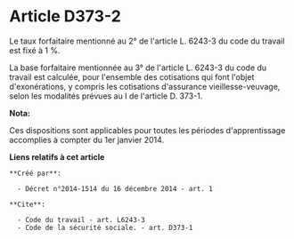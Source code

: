 # Article D373-2

Le taux forfaitaire mentionné au 2° de l'article L. 6243-3 du code du travail est fixé à 1 %. 

La base forfaitaire mentionnée au 3° de l'article L. 6243-3 du code du travail est calculée, pour l'ensemble des cotisations
qui font l'objet d'exonérations, y compris les cotisations d'assurance vieillesse-veuvage, selon les modalités prévues au I
de l'article D. 373-1.

**Nota:**

Ces dispositions sont applicables pour toutes les périodes d'apprentissage accomplies à compter du 1er janvier 2014.

**Liens relatifs à cet article**

	**Créé par**:

	  - Décret n°2014-1514 du 16 décembre 2014 - art. 1

	**Cite**:

	  - Code du travail - art. L6243-3
	  - Code de la sécurité sociale. - art. D373-1

